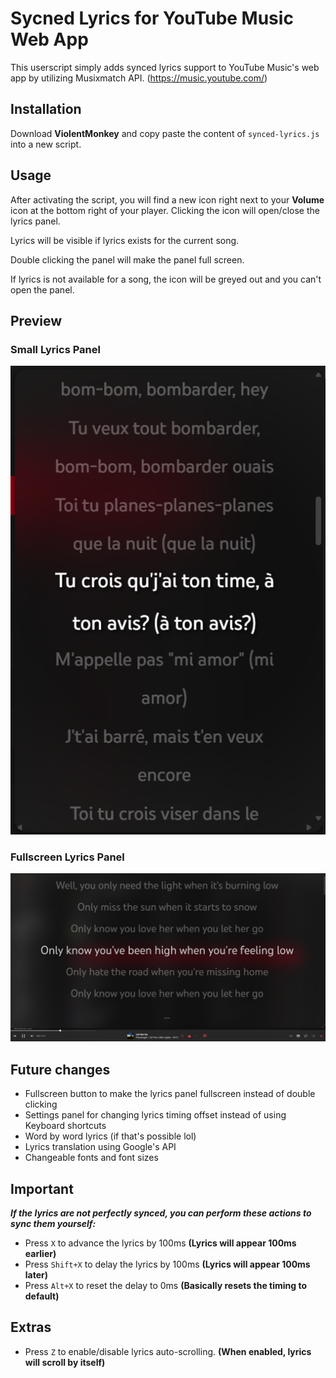 # Sycned Lyrics for YouTube Music Web App

This userscript simply adds synced lyrics support to YouTube Music's web app by utilizing Musixmatch API. (https://music.youtube.com/)

## Installation

Download **ViolentMonkey** and copy paste the content of `synced-lyrics.js` into a new script.
    
## Usage

After activating the script, you will find a new icon right next to your **Volume** icon at the bottom right of your player. Clicking the icon will open/close the lyrics panel.

Lyrics will be visible if lyrics exists for the current song.

Double clicking the panel will make the panel full screen.

If lyrics is not available for a song, the icon will be greyed out and you can't open the panel.

## Preview

### Small Lyrics Panel
![Small Lyrics Panel](assets/lyrics-panel-small.png)

### Fullscreen Lyrics Panel
![Fullscreen Lyrics Panel](assets/lyrics-panel-fullscreen.png)

## Future changes

- Fullscreen button to make the lyrics panel fullscreen instead of double clicking
- Settings panel for changing lyrics timing offset instead of using Keyboard shortcuts
- Word by word lyrics (if that's possible lol)
- Lyrics translation using Google's API
- Changeable fonts and font sizes

## Important

***If the lyrics are not perfectly synced, you can perform these actions to sync them yourself:***

- Press `X` to advance the lyrics by 100ms **(Lyrics will appear 100ms earlier)**
- Press `Shift+X` to delay the lyrics by 100ms **(Lyrics will appear 100ms later)**
- Press `Alt+X` to reset the delay to 0ms **(Basically resets the timing to default)**

## Extras

- Press `Z` to enable/disable lyrics auto-scrolling. **(When enabled, lyrics will scroll by itself)**